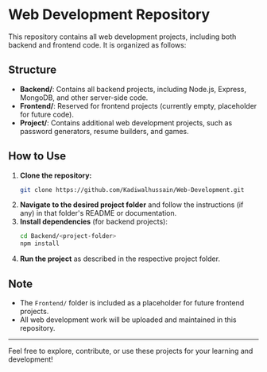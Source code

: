 # Web Development Repository

This repository contains all web development projects, including both backend and frontend code. It is organized as follows:

## Structure

- **Backend/**: Contains all backend projects, including Node.js, Express, MongoDB, and other server-side code.
- **Frontend/**: Reserved for frontend projects (currently empty, placeholder for future code).
- **Project/**: Contains additional web development projects, such as password generators, resume builders, and games.

## How to Use

1. **Clone the repository:**
   ```bash
   git clone https://github.com/Kadiwalhussain/Web-Development.git
   ```
2. **Navigate to the desired project folder** and follow the instructions (if any) in that folder's README or documentation.
3. **Install dependencies** (for backend projects):
   ```bash
   cd Backend/<project-folder>
   npm install
   ```
4. **Run the project** as described in the respective project folder.

## Note
- The `Frontend/` folder is included as a placeholder for future frontend projects.
- All web development work will be uploaded and maintained in this repository.

---

Feel free to explore, contribute, or use these projects for your learning and development! 